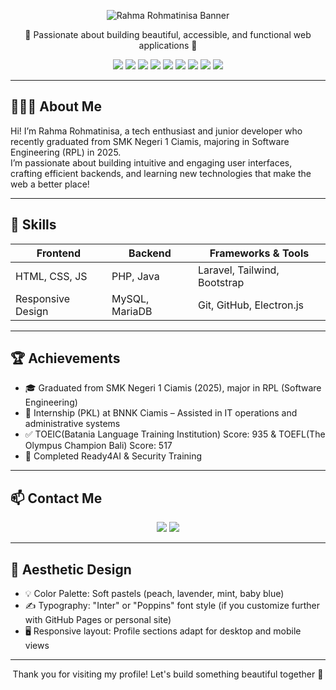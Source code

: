 
<!-- Header with soft gradient background --><p align="center">
  <img src="https://capsule-render.vercel.app/api?type=soft&color=gradient&text=Rahma%20Rohmatinisa&height=200&fontSize=40&fontColor=f7f4f4&animation=fadeIn" alt="Rahma Rohmatinisa Banner"/>
</p>

<p align="center">
  🌸 Passionate about building beautiful, accessible, and functional web applications 🌸  
</p>

<p align="center">
  <img src="https://img.shields.io/badge/HTML-E34F26?style=for-the-badge&logo=html5&logoColor=white"/>
  <img src="https://img.shields.io/badge/CSS-1572B6?style=for-the-badge&logo=css3&logoColor=white"/>
  <img src="https://img.shields.io/badge/JavaScript-F7DF1E?style=for-the-badge&logo=javascript&logoColor=black"/>
  <img src="https://img.shields.io/badge/Java-007396?style=for-the-badge&logo=java&logoColor=white"/>
  <img src="https://img.shields.io/badge/PHP-777BB4?style=for-the-badge&logo=php&logoColor=white"/>
  <img src="https://img.shields.io/badge/Laravel-FF2D20?style=for-the-badge&logo=laravel&logoColor=white"/>
  <img src="https://img.shields.io/badge/Electron-2C2E3B?style=for-the-badge&logo=electron&logoColor=white"/>
  <img src="https://img.shields.io/badge/Tailwind_CSS-38B2AC?style=for-the-badge&logo=tailwind-css&logoColor=white"/>
  <img src="https://img.shields.io/badge/Bootstrap-7952B3?style=for-the-badge&logo=bootstrap&logoColor=white"/>
</p>

---

## 👩🏻‍💻 About Me

Hi! I’m Rahma Rohmatinisa, a tech enthusiast and junior developer who recently graduated from SMK Negeri 1 Ciamis, majoring in Software Engineering (RPL) in 2025.  
I’m passionate about building intuitive and engaging user interfaces, crafting efficient backends, and learning new technologies that make the web a better place!

---

## 🧰 Skills

| Frontend            | Backend            | Frameworks & Tools       |
|---------------------|--------------------|---------------------------|
| HTML, CSS, JS       | PHP, Java          | Laravel, Tailwind, Bootstrap |
| Responsive Design   | MySQL, MariaDB     | Git, GitHub, Electron.js |

---

## 🏆 Achievements

- 🎓 Graduated from SMK Negeri 1 Ciamis (2025), major in RPL (Software Engineering)
- 💼 Internship (PKL) at BNNK Ciamis – Assisted in IT operations and administrative systems
- ✅ TOEIC(Batania Language Training Institution) Score: 935 & TOEFL(The Olympus Champion Bali) Score: 517
- 🔐 Completed Ready4AI & Security Training

---

## 📫 Contact Me

<p align="center">
  <a href="mailto:rahmarohmatinisa7@gamil"><img src="https://img.shields.io/badge/Email-D14836?style=flat&logo=gmail&logoColor=white"/></a>
  <a href="https://linkedin.com/in/rahmarohmatinisa"><img src="https://img.shields.io/badge/LinkedIn-0077B5?style=flat&logo=linkedin&logoColor=white"/></a>
</p>

---

## 🎨 Aesthetic Design

- 💡 Color Palette: Soft pastels (peach, lavender, mint, baby blue)
- ✍ Typography: "Inter" or "Poppins" font style (if you customize further with GitHub Pages or personal site)
- 🖥️ Responsive layout: Profile sections adapt for desktop and mobile views

---

<p align="center">
  Thank you for visiting my profile! Let's build something beautiful together 💫
</p>
